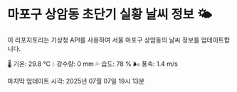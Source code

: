 
# 마포구 상암동 초단기 실황 날씨 정보 🌤️

이 리포지토리는 기상청 API를 사용하여 서울 마포구 상암동의 날씨 정보를 업데이트합니다. 

🌡️ 기온: 29.8 ℃
💧 강수량: 0 mm
💦 습도: 78 %
🌬️ 풍속: 1.4 m/s

마지막 업데이트 시각: 2025년 07월 07일 19시 13분    
